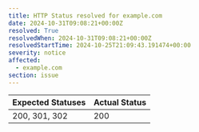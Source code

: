 ```yaml
---
title: HTTP Status resolved for example.com
date: 2024-10-31T09:08:21+00:00Z
resolved: True
resolvedWhen: 2024-10-31T09:08:21+00:00Z
resolvedStartTime: 2024-10-25T21:09:43.191474+00:00
severity: notice
affected:
  - example.com
section: issue
---
```


| Expected Statuses | Actual Status  |
|-------------------|----------------|
| 200, 301, 302 | 200 |
